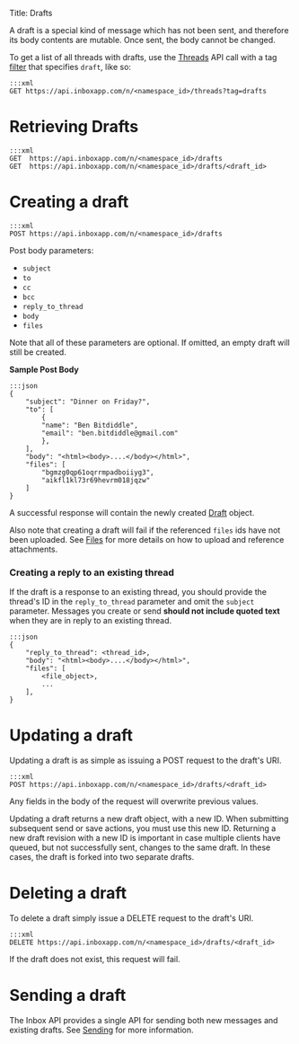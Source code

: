 Title: Drafts

A draft is a special kind of message which has not been sent, and therefore its body contents are mutable. Once sent, the body cannot be changed.

To get a list of all threads with drafts, use the [Threads](#threads) API call with a tag [filter](#filters) that specifies `draft`, like so:

```
:::xml
GET https://api.inboxapp.com/n/<namespace_id>/threads?tag=drafts
```

# Retrieving Drafts

```
:::xml
GET  https://api.inboxapp.com/n/<namespace_id>/drafts
GET  https://api.inboxapp.com/n/<namespace_id>/drafts/<draft_id>
```

# Creating a draft

```
:::xml
POST https://api.inboxapp.com/n/<namespace_id>/drafts
```

Post body parameters:

* `subject`
* `to`
* `cc`
* `bcc`
* `reply_to_thread`
* `body`
* `files`

Note that all of these parameters are optional. If omitted, an empty draft will still be created.


**Sample Post Body**

```
:::json
{
    "subject": "Dinner on Friday?",
    "to": [
        {
        "name": "Ben Bitdiddle",
        "email": "ben.bitdiddle@gmail.com"
        },
    ],
    "body": "<html><body>....</body></html>",
    "files": [
        "bgmzg0qp61oqrrmpadboiiyg3",
        "aikfl1kl73r69hevrm018jqzw"
    ]
}
```

A successful response will contain the newly created [Draft](#draft) object.

Also note that creating a draft will fail if the referenced `files` ids have not been uploaded. See [Files](#files) for more details on how to upload and reference attachments.


### Creating a reply to an existing thread

If the draft is a response to an existing thread, you should provide the thread's ID in the `reply_to_thread` parameter and omit the `subject` parameter. Messages you create or send __should not include quoted text__ when they are in reply to an existing thread.

```
:::json
{
    "reply_to_thread": <thread_id>,
    "body": "<html><body>....</body></html>",
    "files": [
        <file_object>,
        ...
    ],
}
```


# Updating a draft

Updating a draft is as simple as issuing a POST request to the draft's URI.

```
:::xml
POST https://api.inboxapp.com/n/<namespace_id>/drafts/<draft_id>
```

Any fields in the body of the request will overwrite previous values.

Updating a draft returns a new draft object, with a new ID. When submitting subsequent send or save actions, you must use this new ID. Returning a new draft revision with a new ID is important in case multiple clients have queued, but not successfully sent, changes to the same draft. In these cases, the draft is forked into two separate drafts.

# Deleting a draft

To delete a draft simply issue a DELETE request to the draft's URI.

```
:::xml
DELETE https://api.inboxapp.com/n/<namespace_id>/drafts/<draft_id>
```

If the draft does not exist, this request will fail.


# Sending a draft

The Inbox API provides a single API for sending both new messages and existing drafts. See [Sending](#sending) for more information.
